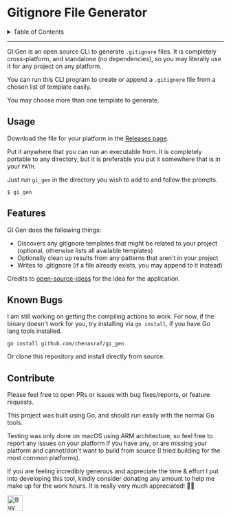 <h1>Gitignore File Generator</h1>

<details>
<summary>Table of Contents</summary>

- [Usage](#usage)
- [Features](#features)
- [Known Bugs](#known-bugs)
- [Contribute](#contribute)

</details>

<hr />

GI Gen is an open source CLI to generate `.gitignore` files. It is completely cross-platform, and
standalone (no dependencies), so you may literally use it for any project on any platform.

You can run this CLI program to create or append a `.gitignore` file from a chosen list of template
easily.

You may choose more than one template to generate.

## Usage

Download the file for your platform in the [Releases page][releases].

Put it anywhere that you can run an executable from. It is completely portable to any directory, but
it is preferable you put it somewhere that is in your `PATH`.

Just run `gi_gen` in the directory you wish to add to and follow the prompts.

```shell
$ gi_gen
```

## Features

GI Gen does the following things:

- Discovers any gitignore templates that might be related to your project (optional, otherwise lists
  all available templates)
- Optionally clean up results from any patterns that aren't in your project
- Writes to .gitignore (if a file already exists, you may append to it instead)

Credits to [open-source-ideas][osi] for the idea for the application.

## Known Bugs

I am still working on getting the compiling actions to work. For now, if the binary doesn't work for
you, try installing via `go install`, if you have Go lang tools installed.

```shell
go install github.com/chenasraf/gi_gen
```

Or clone this repository and install directly from source.

## Contribute

Please feel free to open PRs or issues with bug fixes/reports, or feature requests.

This project was built using Go, and should run easily with the normal Go tools.

Testing was only done on macOS using ARM architecture, so feel free to report any issues on your
platform if you have any, or are missing your platform and cannot/don't want to build from source (I
tried building for the most common platforms).

If you are feeling incredibly generous and appreciate the time &amp; effort I put into developing
this tool, kindly consider donating any amount to help me make up for the work hours. It is really
very much appreciated! 🙏🏼

<a href='https://ko-fi.com/casraf' target='_blank'>
  <img height='36' style='border:0px;height:36px;'
    src='https://cdn.ko-fi.com/cdn/kofi1.png?v=3'
    alt='Buy Me a Coffee at ko-fi.com' />
</a>

[releases]: https://github.com/chenasraf/gi_gen/releases/latest
[osi]: https://github.com/open-source-ideas/ideas/issues/296
